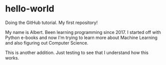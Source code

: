 # hello-world
Doing the GitHub tutorial. My first repository!

My name is Albert. Been learning programming since 2017. I started off with Python e-books and now I'm trying to learn more about Machine Learning and also figuring out Computer Science.

This is another addition. Just testing to see that I understand how this works.
